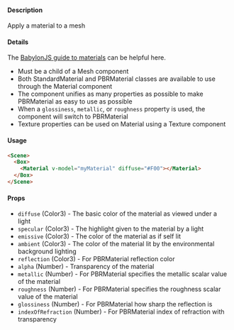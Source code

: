#### Description

Apply a material to a mesh

#### Details

The [BabylonJS guide to materials](https://doc.babylonjs.com/babylon101/materials) can be helpful here.

 - Must be a child of a Mesh component
 - Both StandardMaterial and PBRMaterial classes are available to use through the Material component
 - The component unifies as many properties as possible to make PBRMaterial as easy to use as possible
 - When a `glossiness`, `metallic`, or `roughness` property is used, the component will switch to PBRMaterial
 - Texture properties can be used on Material using a Texture component

#### Usage

```html
<Scene>
  <Box>
    <Material v-model="myMaterial" diffuse="#F00"></Material>
  </Box>
</Scene>
```

#### Props

 - `diffuse` (Color3) - The basic color of the material as viewed under a light
 - `specular` (Color3) - The highlight given to the material by a light
 - `emissive` (Color3) - The color of the material as if self lit
 - `ambient` (Color3) - The color of the material lit by the environmental background lighting
 - `reflection` (Color3) - For PBRMaterial reflection color
 - `alpha` (Number) - Transparency of the material
 - `metallic` (Number) - For PBRMaterial specifies the metallic scalar value of the material
 - `roughness` (Number) - For PBRMaterial specifies the roughness scalar value of the material
 - `glossiness` (Number) - For PBRMaterial how sharp the reflection is
 - `indexOfRefraction` (Number) - For PBRMaterial index of refraction with transparency
